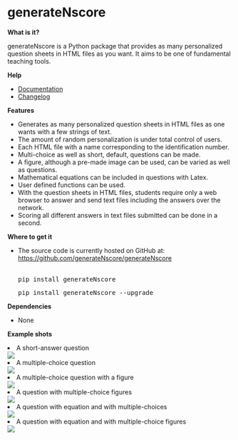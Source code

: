 # generateNscore

<strong>What is it?</strong>

generateNscore is a Python package that provides as many personalized question sheets in HTML files as you want. It aims to be one of fundamental teaching tools.

<strong>Help</strong>
<ul>
<li><a href="https://github.com/generateNscore/generateNscore/wiki">Documentation</a></li>
<li><a href="https://github.com/generateNscore/generateNscore/blob/main/Changelog.md">Changelog</a></li></ul>

<strong>Features</strong>
<ul>
<li>Generates as many personalized question sheets in HTML files as one wants with a few strings of text.</li>
<li>The amount of random personalization is under total control of users.</li>
<li>Each HTML file with a name corresponding to the identification number.</li>
<li>Multi-choice as well as short, default, questions can be made.</li>
<li>A figure, although a pre-made image can be used, can be varied as well as questions.</li>
<li>Mathematical equations can be included in questions with Latex.</li>
<li>User defined functions can be used.</li>
<li>With the question sheets in HTML files, students require only a web browser to answer and send text files including the answers over the network.</li>
<li>Scoring all different answers in text files submitted can be done in a second.</li>
</ul>

<strong>Where to get it</strong>
<ul>
<li>The source code is currently hosted on GitHub at: <a href="https://github.com/generateNscore/generateNscore">https://github.com/generateNscore/generateNscore</a></li>
<br>
<pre lang=sh>pip install generateNscore</pre>

<pre lang=sh>pip install generateNscore --upgrade</pre>
</ul>

<strong>Dependencies</strong>
<ul><li>None</li></ul>

<strong>Example shots</strong>
<li>A short-answer question</li>
<img src="https://github.com/generateNscore/generateNscore/blob/main/img/example1-3.png">
<li>A multiple-choice question</li>
<img src="https://github.com/generateNscore/generateNscore/blob/main/img/example1-6.png">
<li>A multiple-choice question with a figure</li>
<img src="https://github.com/generateNscore/generateNscore/blob/main/img/example1-2.png">
<li>A question with multiple-choice figures</li>
<img src="https://github.com/generateNscore/generateNscore/blob/main/img/example1-1.png">
<li>A question with equation and with multiple-choices</li>
<img src="https://github.com/generateNscore/generateNscore/blob/main/img/example1-4.png">
<li>A question with equation and with multiple-choice figures</li>
<img src="https://github.com/generateNscore/generateNscore/blob/main/img/example1-5.png">
